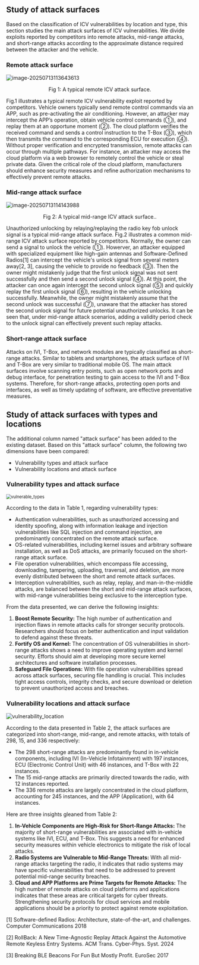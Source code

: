 ## Study of attack surfaces

Based on the classification of ICV vulnerabilities by location and type, this section studies the main attack surfaces of ICV vulnerabilities.
We divide exploits reported by competitors into remote attacks, mid-range attacks, and short-range attacks according to the approximate distance required between the attacker and the vehicle. 



### Remote attack surface

![image-20250713113643613](image-20250713113643613.png)

<p align="center">Fig 1: A typical remote ICV attack surface.</p>

Fig.1 illustrates a typical remote ICV vulnerability exploit reported by competitors. Vehicle owners typically send remote control commands via an APP, such as pre-activating the air conditioning. However, an attacker may intercept the APP’s operation, obtain vehicle control commands (①), and replay them at an opportune moment (②). The cloud platform verifies the received command and sends a control instruction to the T-Box (③), which then transmits the command to the corresponding ECU for execution (④). Without proper verification and encrypted transmission, remote attacks can occur through multiple pathways. For instance, an attacker may access the cloud platform via a web browser to remotely control the vehicle or steal private data. Given the critical role of the cloud platform, manufacturers should enhance security measures and refine authorization mechanisms to effectively prevent remote attacks.



### Mid-range attack surface

![image-20250713114143988](image-20250713114143988.png)

<p align="center">Fig 2: A typical mid-range ICV attack surface..</p>

Unauthorized unlocking by relaying/replaying the radio key fob unlock signal is a typical mid-range attack surface. Fig.2 illustrates a common mid-range ICV attack surface reported by competitors. Normally, the owner can send a signal to unlock the vehicle (①). Howerver, an attacker equipped with specialized equipment like high-gain antennas and Software-Defined Radios[1] can intercept the vehicle's unlock signal from several meters away[2, 3], causing the vehicle to provide no feedback (③). Then the owner might mistakenly judge that the first unlock signal was not sent successfully and then send a second unlock signal (④). At this point, the attacker can once again intercept the second unlock signal (⑤) and quickly replay the first unlock signal (⑥), resulting in the vehicle unlocking successfully. Meanwhile, the owner might mistakenly assume that the second unlock was successful (⑦), unaware that the attacker has stored the second unlock signal for future potential unauthorized unlocks.
It can be seen that, under mid-range attack scenarios, adding a validity period check to the unlock signal can effectively prevent such replay attacks.

### Short-range attack surface

Attacks on IVI, T-Box, and network modules are typically classified as short-range attacks. Similar to tablets and smartphones, the attack surface of IVI and T-Box are very similar to traditional mobile OS. The main attack surfaces involve scanning entry points, such as open network ports and debug interface, for penetration testing to gain access to the IVI and T-Box systems. Therefore, for short-range attacks, protecting open ports and interfaces, as well as timely updating of software, are effective preventative measures.

## Study of attack surfaces with types and locations

The additional column named "attack surface" has been added to the existing dataset. Based on this "attack surface" column, the following two dimensions have been compared:

- Vulnerability types and attack surface
- Vulnerability locations and attack surface

### Vulnerability types and attack surface

<img src="./vulnerable_types.png" alt="vulnerable_types" style="zoom:80%;" />

According to the data in Table 1, regarding vulnerability types:

- Authentication vulnerabilities, such as unauthorized accessing and identity spoofing, along with
  information leakage and injection vulnerabilities like SQL injection and command injection, are
  predominantly concentrated on the remote attack surface.
- OS-related vulnerabilities, including kernel issues and arbitrary software installation, as well as DoS
  attacks, are primarily focused on the short-range attack surface.
- File operation vulnerabilities, which encompass file accessing, downloading, tampering, uploading,
  traversal, and deletion, are more evenly distributed between the short and remote attack surfaces.
- Interception vulnerabilities, such as relay, replay, and man-in-the-middle attacks, are balanced between
  the short and mid-range attack surfaces, with mid-range vulnerabilities being exclusive to the interception type.

From the data presented, we can derive the following insights:

1. **Boost Remote Security:** The high number of authentication and injection flaws in remote attacks calls for stronger security protocols. Researchers should focus on better authentication and input validation to defend against these threats.
2. **Fortify OS and Kernel:** The concentration of OS vulnerabilities in short-range attacks shows a need to improve operating system and kernel security. Efforts should aim at developing more secure kernel architectures and software installation processes.
3. **Safeguard File Operations:** With file operation vulnerabilities spread across attack surfaces, securing file handling is crucial. This includes tight access controls, integrity checks, and secure download or deletion to prevent unauthorized access and breaches.

### Vulnerability locations and attack surface

![vulnerability_location](./vulnerability_location.png)

According to the data presented in Table 2, the attack surfaces are categorized into short-range, mid-range, and remote attacks, with totals of 298, 15, and 336 respectively:

- The 298 short-range attacks are predominantly found in in-vehicle components, including IVI (In-Vehicle Infotainment) with 197 instances, ECU (Electronic Control Unit) with 46 instances, and T-Box with 22 instances.
- The 15 mid-range attacks are primarily directed towards the radio, with 12 instances reported.
- The 336 remote attacks are largely concentrated in the cloud platform, accounting for 245 instances, and the APP (Application), with 64 instances.

Here are three insights gleaned from Table 2:

1. **In-Vehicle Components are High-Risk for Short-Range Attacks:** The majority of short-range vulnerabilities are associated with in-vehicle systems like IVI, ECU, and T-Box. This suggests a need for enhanced security measures within vehicle electronics to mitigate the risk of local attacks.
2. **Radio Systems are Vulnerable to Mid-Range Threats:** With all mid-range attacks targeting the radio, it indicates that radio systems may have specific vulnerabilities that need to be addressed to prevent potential mid-range security breaches.
3. **Cloud and APP Platforms are Prime Targets for Remote Attacks:** The high number of remote attacks on cloud platforms and applications indicates that these areas are critical targets for cyber threats. Strengthening security protocols for cloud services and mobile applications should be a priority to protect against remote exploitation.



[1] Software-defined Radios: Architecture, state-of-the-art, and challenges. Computer Communications 2018

[2] RollBack: A New Time-Agnostic Replay Attack Against the Automotive Remote Keyless Entry Systems. ACM Trans. Cyber-Phys. Syst. 2024

[3] Breaking BLE Beacons For Fun But Mostly Profit. EuroSec 2017